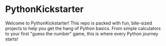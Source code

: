 # PythonKickstarter
Welcome to PythonKickstarter! This repo is packed with fun, bite-sized projects to help you get the hang of Python basics. From simple calculators to your first "guess the number" game, this is where every Python journey starts!
